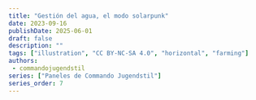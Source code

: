 ```yaml
---
title: "Gestión del agua, el modo solarpunk"
date: 2023-09-16
publishDate: 2025-06-01
draft: false
description: ""
tags: ["illustration", "CC BY-NC-SA 4.0", "horizontal", "farming"]
authors:
 - commandojugendstil
series: ["Paneles de Commando Jugendstil"]
series_order: 7
---
```

